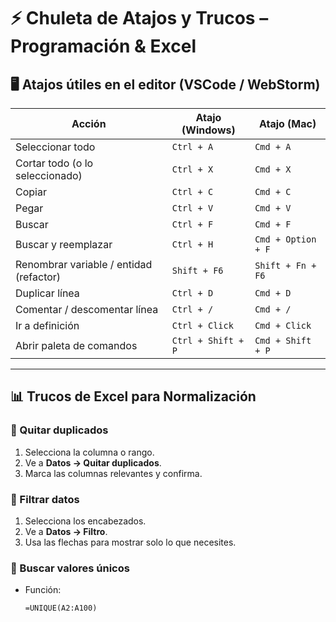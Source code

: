 # ⚡ Chuleta de Atajos y Trucos – Programación & Excel

## 🖥️ Atajos útiles en el editor (VSCode / WebStorm)
| Acción | Atajo (Windows) | Atajo (Mac) |
|--------|----------------|-------------|
| Seleccionar todo | `Ctrl + A` | `Cmd + A` |
| Cortar todo (o lo seleccionado) | `Ctrl + X` | `Cmd + X` |
| Copiar | `Ctrl + C` | `Cmd + C` |
| Pegar | `Ctrl + V` | `Cmd + V` |
| Buscar | `Ctrl + F` | `Cmd + F` |
| Buscar y reemplazar | `Ctrl + H` | `Cmd + Option + F` |
| Renombrar variable / entidad (refactor) | `Shift + F6` | `Shift + Fn + F6` |
| Duplicar línea | `Ctrl + D` | `Cmd + D` |
| Comentar / descomentar línea | `Ctrl + /` | `Cmd + /` |
| Ir a definición | `Ctrl + Click` | `Cmd + Click` |
| Abrir paleta de comandos | `Ctrl + Shift + P` | `Cmd + Shift + P` |

---

## 📊 Trucos de Excel para Normalización

### 🔹 Quitar duplicados
1. Selecciona la columna o rango.
2. Ve a **Datos → Quitar duplicados**.
3. Marca las columnas relevantes y confirma.

### 🔹 Filtrar datos
1. Selecciona los encabezados.
2. Ve a **Datos → Filtro**.
3. Usa las flechas para mostrar solo lo que necesites.

### 🔹 Buscar valores únicos
- Función:
  ```excel
  =UNIQUE(A2:A100)
